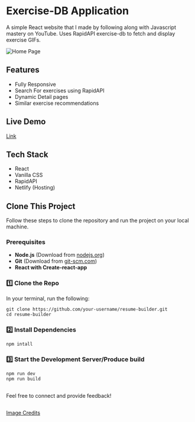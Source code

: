 # Exercise-DB Application

A simple React website that I made by following along with Javascript mastery on YouTube. Uses RapidAPI exercise-db to fetch and display exercise GIFs.

![Home Page](<Screenshot 2025-01-22 at 9.43.16 PM.png>)

## Features

* Fully Responsive
* Search For exercises using RapidAPI
* Dynamic Detail pages
* Similar exercise recommendations

## Live Demo
[Link](https://satyamkr02-gym.netlify.app/)

## Tech Stack

* React
* Vanilla CSS
* RapidAPI
* Netlify (Hosting)


##  Clone This Project

Follow these steps to clone the repository and run the project on your local machine.

### **Prerequisites**

- **Node.js** (Download from [nodejs.org](https://nodejs.org/))
- **Git** (Download from [git-scm.com](https://git-scm.com/))
- **React with Create-react-app**

### **1️⃣ Clone the Repo**
In your terminal, run the following: 

```
git clone https://github.com/your-username/resume-builder.git
cd resume-builder
```

### 2️⃣ Install Dependencies

```
npm intall
```

### 3️⃣ Start the Development Server/Produce build

```
npm run dev
npm run build
```

##

Feel free to connect and provide feedback!


##

[Image Credits](https://images.unsplash.com/photo-1549476464-37392f717541?q=80&w=3087&auto=format&fit=crop&ixlib=rb-4.0.3&ixid=M3wxMjA3fDB8MHxwaG90by1wYWdlfHx8fGVufDB8fHx8fA%3D%3D)